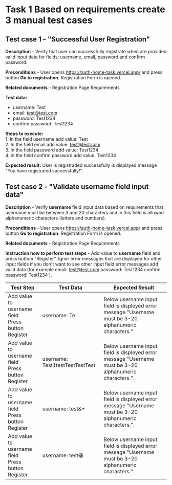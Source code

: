 # Task 1 Based on requirements create 3 manual test cases
## Test case 1 - "Successful User Registration" 
**Description** - Verify that user can successfully registrate when are provided valid input data for fields: username, email, password and confirm password.  

**Preconditions** - User opens https://auth-home-task.vercel.app/ and press button **Go to registration**. Registration Form is opened.  

**Related documents** - Registration Page Requirements  

**Test data:**
- username: Test
- email: test@test.com
- password: Test1234
- confirm password: Test1234
  
**Steps to execute:**  
	1. In the field username add value: Test  
  	2. In the field email add value: test@test.com  
     	3. In the field password add value: Test1234  
       	4. In the field confirm password add value: Test1234  
	
**Expected result:** User is registraded successfully is displayed message "You have registrated successfully!".  

## Test case 2 - "Validate username field input data"  
**Description** - Verify **username** field input data based on requirements that username must be between 3 and 20 characters and in this field is allowed alphanumeric characters (letters and numbers).  

**Preconditions** - User opens https://auth-home-task.vercel.app/ and press button **Go to registration**. Registration Form is opened.  

**Related documents** - Registration Page Requirements  

**Instruction how to perform test steps** - Add value to **username** field and press buttom "Register". Ignor error messages that are displayed for other input fields if you don't want to see other input field error messages add valid data (for example email: test@test.com  password: Test1234  confirm password: Test1234 ).  

|**Test Step**                                                     | **Test Data**                   | **Expected Result**                                                                                      |   
|------------------------------------------------------------------|---------------------------------|----------------------------------------------------------------------------------------------------------|
|Add value to username field <br>Press button Register             | username: Te                    |Below username input field is displeyed error message "Username must be 3-20 alphanumeric characters.".   |
|Add value to username field <br>Press button Register             | username: Test1testTestTestTest |Below username input field is displeyed error message "Username must be 3-20 alphanumeric characters.".   |
|Add value to username field <br>Press button Register             | username: test&*                |Below username input field is displeyed error message "Username must be 3-20 alphanumeric characters.".   |
|Add value to username field <br>Press button Register             | username: test😀                |Below username input field is displeyed error message "Username must be 3-20 alphanumeric characters.".   |  



